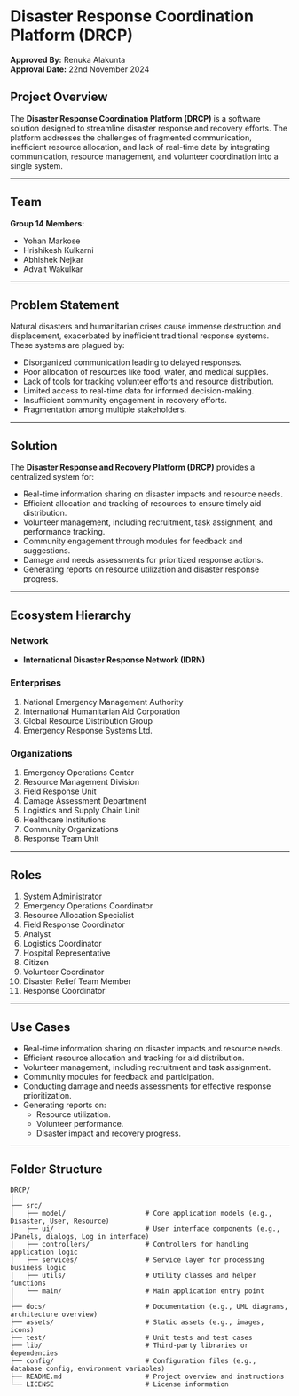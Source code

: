 # Disaster Response Coordination Platform (DRCP)

**Approved By:** Renuka Alakunta  
**Approval Date:** 22nd November 2024

## **Project Overview**

The **Disaster Response Coordination Platform (DRCP)** is a software solution designed to streamline disaster response and recovery efforts. The platform addresses the challenges of fragmented communication, inefficient resource allocation, and lack of real-time data by integrating communication, resource management, and volunteer coordination into a single system.

---

## **Team**

**Group 14 Members:**

- Yohan Markose
- Hrishikesh Kulkarni
- Abhishek Nejkar
- Advait Wakulkar

---

## **Problem Statement**

Natural disasters and humanitarian crises cause immense destruction and displacement, exacerbated by inefficient traditional response systems. These systems are plagued by:

- Disorganized communication leading to delayed responses.
- Poor allocation of resources like food, water, and medical supplies.
- Lack of tools for tracking volunteer efforts and resource distribution.
- Limited access to real-time data for informed decision-making.
- Insufficient community engagement in recovery efforts.
- Fragmentation among multiple stakeholders.

---

## **Solution**

The **Disaster Response and Recovery Platform (DRCP)** provides a centralized system for:

- Real-time information sharing on disaster impacts and resource needs.
- Efficient allocation and tracking of resources to ensure timely aid distribution.
- Volunteer management, including recruitment, task assignment, and performance tracking.
- Community engagement through modules for feedback and suggestions.
- Damage and needs assessments for prioritized response actions.
- Generating reports on resource utilization and disaster response progress.

---

## **Ecosystem Hierarchy**

### **Network**

- **International Disaster Response Network (IDRN)**

### **Enterprises**

1. National Emergency Management Authority
2. International Humanitarian Aid Corporation
3. Global Resource Distribution Group
4. Emergency Response Systems Ltd.

### **Organizations**

1. Emergency Operations Center
2. Resource Management Division
3. Field Response Unit
4. Damage Assessment Department
5. Logistics and Supply Chain Unit
6. Healthcare Institutions
7. Community Organizations
8. Response Team Unit

---

## **Roles**

1. System Administrator
2. Emergency Operations Coordinator
3. Resource Allocation Specialist
4. Field Response Coordinator
5. Analyst
6. Logistics Coordinator
7. Hospital Representative
8. Citizen
9. Volunteer Coordinator
10. Disaster Relief Team Member
11. Response Coordinator

---

## **Use Cases**

- Real-time information sharing on disaster impacts and resource needs.
- Efficient resource allocation and tracking for aid distribution.
- Volunteer management, including recruitment and task assignment.
- Community modules for feedback and participation.
- Conducting damage and needs assessments for effective response prioritization.
- Generating reports on:
  - Resource utilization.
  - Volunteer performance.
  - Disaster impact and recovery progress.

---

## **Folder Structure**

```plaintext
DRCP/
│
├── src/
│   ├── model/                    # Core application models (e.g., Disaster, User, Resource)
│   ├── ui/                       # User interface components (e.g., JPanels, dialogs, Log in interface)
│   ├── controllers/              # Controllers for handling application logic
│   ├── services/                 # Service layer for processing business logic
│   ├── utils/                    # Utility classes and helper functions
│   └── main/                     # Main application entry point
│
├── docs/                         # Documentation (e.g., UML diagrams, architecture overview)
├── assets/                       # Static assets (e.g., images, icons)
├── test/                         # Unit tests and test cases
├── lib/                          # Third-party libraries or dependencies
├── config/                       # Configuration files (e.g., database config, environment variables)
├── README.md                     # Project overview and instructions
└── LICENSE                       # License information
```
